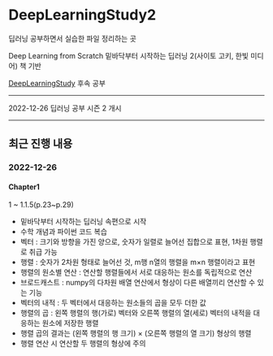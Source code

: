 # DeepLearningStudy2

딥러닝 공부하면서 실습한 파일 정리하는 곳

Deep Learning from Scratch 밑바닥부터 시작하는 딥러닝 2(사이토 고키, 한빛 미디어) 책 기반

<a href="https://github.com/hcm1206/DeepLearningStudy">DeepLearningStudy</a> 후속 공부

******

2022-12-26 딥러닝 공부 시즌 2 개시

******

## 최근 진행 내용


### 2022-12-26
#### Chapter1  
1 ~ 1.1.5(p.23~p.29)
- 밑바닥부터 시작하는 딥러닝 속편으로 시작
- 수학 개념과 파이썬 코드 복습
- 벡터 : 크기와 방향을 가진 양으로, 숫자가 일렬로 늘어선 집합으로 표현, 1차원 행렬로 취급 가능
- 행렬 : 숫자가 2차원 형태로 늘어선 것, m행 n열의 행렬을 m×n 행렬이라고 표현
- 행렬의 원소별 연산 : 연산할 행렬들에서 서로 대응하는 원소를 독립적으로 연산
- 브로드캐스트 : numpy의 다차원 배열 연산에서 형상이 다른 배열끼리 연산할 수 있는 기능
- 벡터의 내적 : 두 벡터에서 대응하는 원소들의 곱을 모두 더한 값
- 행렬의 곱 : 왼쪽 행렬의 행(가로) 벡터와 오른쪽 행렬의 열(세로) 벡터의 내적을 대응하는 원소에 저장한 행렬
- 행렬 곱의 결과는 (왼쪽 행렬의 행 크기) × (오른쪽 행렬의 열 크기) 형상의 행렬
- 행렬 연산 시 연산할 두 행렬의 형상에 주의










